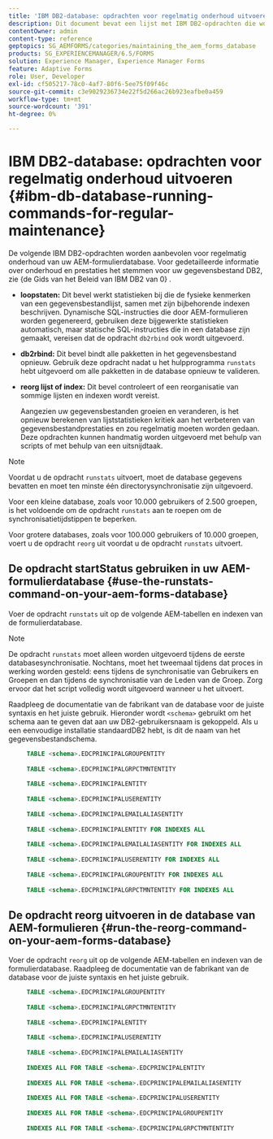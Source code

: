 ```yaml
---
title: 'IBM DB2-database: opdrachten voor regelmatig onderhoud uitvoeren'
description: Dit document bevat een lijst met IBM DB2-opdrachten die worden aanbevolen voor regelmatig onderhoud van uw AEM-formulierdatabase.
contentOwner: admin
content-type: reference
geptopics: SG_AEMFORMS/categories/maintaining_the_aem_forms_database
products: SG_EXPERIENCEMANAGER/6.5/FORMS
solution: Experience Manager, Experience Manager Forms
feature: Adaptive Forms
role: User, Developer
exl-id: cf505217-78c0-4af7-80f6-5ee75f09f46c
source-git-commit: c3e9029236734e22f5d266ac26b923eafbe0a459
workflow-type: tm+mt
source-wordcount: '391'
ht-degree: 0%

---
```


# IBM DB2-database: opdrachten voor regelmatig onderhoud uitvoeren {#ibm-db-database-running-commands-for-regular-maintenance}

De volgende IBM DB2-opdrachten worden aanbevolen voor regelmatig onderhoud van uw AEM-formulierdatabase. Voor gedetailleerde informatie over onderhoud en prestaties het stemmen voor uw gegevensbestand DB2, zie {de Gids van het Beleid van IBM DB2 van 0} *.*

* **loopstaten:** Dit bevel werkt statistieken bij die de fysieke kenmerken van een gegevensbestandlijst, samen met zijn bijbehorende indexen beschrijven. Dynamische SQL-instructies die door AEM-formulieren worden gegenereerd, gebruiken deze bijgewerkte statistieken automatisch, maar statische SQL-instructies die in een database zijn gemaakt, vereisen dat de opdracht `db2rbind` ook wordt uitgevoerd.
* **db2rbind:** Dit bevel bindt alle pakketten in het gegevensbestand opnieuw. Gebruik deze opdracht nadat u het hulpprogramma `runstats` hebt uitgevoerd om alle pakketten in de database opnieuw te valideren.
* **reorg lijst of index:** Dit bevel controleert of een reorganisatie van sommige lijsten en indexen wordt vereist.

  Aangezien uw gegevensbestanden groeien en veranderen, is het opnieuw berekenen van lijststatistieken kritiek aan het verbeteren van gegevensbestandprestaties en zou regelmatig moeten worden gedaan. Deze opdrachten kunnen handmatig worden uitgevoerd met behulp van scripts of met behulp van een uitsnijdtaak.

>[!NOTE]
>
>Voordat u de opdracht `runstats` uitvoert, moet de database gegevens bevatten en moet ten minste één directorysynchronisatie zijn uitgevoerd.

Voor een kleine database, zoals voor 10.000 gebruikers of 2.500 groepen, is het voldoende om de opdracht `runstats` aan te roepen om de synchronisatietijdstippen te beperken.

Voor grotere databases, zoals voor 100.000 gebruikers of 10.000 groepen, voert u de opdracht `reorg` uit voordat u de opdracht `runstats` uitvoert.

## De opdracht startStatus gebruiken in uw AEM-formulierdatabase {#use-the-runstats-command-on-your-aem-forms-database}

Voer de opdracht `runstats` uit op de volgende AEM-tabellen en indexen van de formulierdatabase.

>[!NOTE]
>
>De opdracht `runstats` moet alleen worden uitgevoerd tijdens de eerste databasesynchronisatie. Nochtans, moet het tweemaal tijdens dat proces in werking worden gesteld: eens tijdens de synchronisatie van Gebruikers en Groepen en dan tijdens de synchronisatie van de Leden van de Groep. Zorg ervoor dat het script volledig wordt uitgevoerd wanneer u het uitvoert.

Raadpleeg de documentatie van de fabrikant van de database voor de juiste syntaxis en het juiste gebruik. Hieronder wordt `<schema>` gebruikt om het schema aan te geven dat aan uw DB2-gebruikersnaam is gekoppeld. Als u een eenvoudige installatie standaardDB2 hebt, is dit de naam van het gegevensbestandschema.

```sql
     TABLE <schema>.EDCPRINCIPALGROUPENTITY
 
     TABLE <schema>.EDCPRINCIPALGRPCTMNTENTITY
 
     TABLE <schema>.EDCPRINCIPALENTITY
 
     TABLE <schema>.EDCPRINCIPALUSERENTITY
 
     TABLE <schema>.EDCPRINCIPALEMAILALIASENTITY
 
     TABLE <schema>.EDCPRINCIPALENTITY FOR INDEXES ALL
 
     TABLE <schema>.EDCPRINCIPALEMAILALIASENTITY FOR INDEXES ALL
 
     TABLE <schema>.EDCPRINCIPALUSERENTITY FOR INDEXES ALL
 
     TABLE <schema>.EDCPRINCIPALGROUPENTITY FOR INDEXES ALL
 
     TABLE <schema>.EDCPRINCIPALGRPCTMNTENTITY FOR INDEXES ALL
```

## De opdracht reorg uitvoeren in de database van AEM-formulieren {#run-the-reorg-command-on-your-aem-forms-database}

Voer de opdracht `reorg` uit op de volgende AEM-tabellen en indexen van de formulierdatabase. Raadpleeg de documentatie van de fabrikant van de database voor de juiste syntaxis en het juiste gebruik.

```sql
     TABLE <schema>.EDCPRINCIPALGROUPENTITY
 
     TABLE <schema>.EDCPRINCIPALGRPCTMNTENTITY
 
     TABLE <schema>.EDCPRINCIPALENTITY
 
     TABLE <schema>.EDCPRINCIPALUSERENTITY
 
     TABLE <schema>.EDCPRINCIPALEMAILALIASENTITY
 
     INDEXES ALL FOR TABLE <schema>.EDCPRINCIPALENTITY
 
     INDEXES ALL FOR TABLE <schema>.EDCPRINCIPALEMAILALIASENTITY
 
     INDEXES ALL FOR TABLE <schema>.EDCPRINCIPALUSERENTITY
 
     INDEXES ALL FOR TABLE <schema>.EDCPRINCIPALGROUPENTITY
 
     INDEXES ALL FOR TABLE <schema>.EDCPRINCIPALGRPCTMNTENTITY
```

